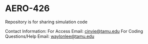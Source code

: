 # AERO-426
Repository is for sharing simulation code

Contact Information: 
For Access Email: cinvie@tamu.edu
For Coding Questions/Help Email: waylonlee@tamu.edu


